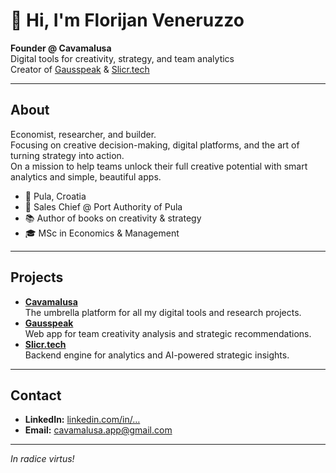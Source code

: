 # 👋 Hi, I'm Florijan Veneruzzo

**Founder @ Cavamalusa**  
Digital tools for creativity, strategy, and team analytics  
Creator of [Gausspeak](https://gausspeak.com) & [Slicr.tech](https://slicr.tech)

---

## About

Economist, researcher, and builder.  
Focusing on creative decision-making, digital platforms, and the art of turning strategy into action.  
On a mission to help teams unlock their full creative potential with smart analytics and simple, beautiful apps.

- 📍 Pula, Croatia
- 💼 Sales Chief @ Port Authority of Pula
- 📚 Author of books on creativity & strategy
- 🎓 MSc in Economics & Management

---

## Projects

- **[Cavamalusa](https://cavamalusa.com)**  
  The umbrella platform for all my digital tools and research projects.
- **[Gausspeak](https://gausspeak.com)**  
  Web app for team creativity analysis and strategic recommendations.
- **[Slicr.tech](https://slicr.tech)**  
  Backend engine for analytics and AI-powered strategic insights.

---

## Contact

- **LinkedIn:** [linkedin.com/in/…](https://www.linkedin.com/in/florijan-veneruzzo-345b792b1/)  
- **Email:** cavamalusa.app@gmail.com

---

_In radice virtus!_
